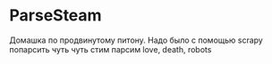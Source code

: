 # ParseSteam
Домашка по продвинутому питону. Надо было с помощью scrapy попарсить чуть чуть стим
парсим love, death, robots
